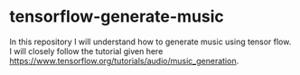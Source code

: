 # tensorflow-generate-music
In this repository I will understand how to generate music using tensor flow. I will closely follow the tutorial given here
https://www.tensorflow.org/tutorials/audio/music_generation.
